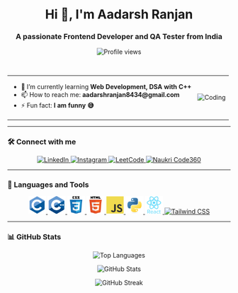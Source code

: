 <h1 align="center">Hi 👋, I'm Aadarsh Ranjan</h1> 
<h3 align="center">A passionate Frontend Developer and QA Tester from India</h3> 

<p align="center">
  <img src="https://komarev.com/ghpvc/?username=aadarsh8434&label=Profile%20views&color=0e75b6&style=flat" alt="Profile views" />
</p>

<br/>

<table>
  <tr>
    <td>
      <ul>
        <li>🌱 I’m currently learning <strong>Web Development, DSA with C++</strong></li>
        <li>📫 How to reach me: <strong>aadarshranjan8434@gmail.com</strong></li>
        <li>⚡ Fun fact: <strong>I am funny 😅</strong></li>
      </ul>
    </td>
    <td>
      <img src="https://media3.giphy.com/media/v1.Y2lkPTc5MGI3NjExd2ZteTd6dTJnZ3VvdXh4bXlsejUzZGE5N2w2OTJidG15MXZsbGI1YiZlcD12MV9pbnRlcm5hbF9naWZfYnlfaWQmY3Q9Zw/odTTszSU3M3pb5I9eW/giphy.gif" alt="Coding" width="400">
    </td>
  </tr>
</table>

---

### 🛠️ Connect with me
<p align="center">
  <a href="https://www.linkedin.com/in/aadarsh-ranjan/" target="_blank">
    <img src="https://raw.githubusercontent.com/rahuldkjain/github-profile-readme-generator/master/src/images/icons/Social/linked-in-alt.svg" alt="LinkedIn" height="30" width="40" />
  </a>
  <a href="https://www.instagram.com/___console.in/" target="_blank">
    <img src="https://raw.githubusercontent.com/rahuldkjain/github-profile-readme-generator/master/src/images/icons/Social/instagram.svg" alt="Instagram" height="30" width="40" />
  </a>
  <a href="https://www.leetcode.com/Aadarsh_10" target="_blank">
    <img src="https://raw.githubusercontent.com/rahuldkjain/github-profile-readme-generator/master/src/images/icons/Social/leet-code.svg" alt="LeetCode" height="30" width="40" />
  </a>
  <a href="https://www.naukri.com/code360/profile/Aadarsh_123" target="_blank">
    <img src="https://upload.wikimedia.org/wikipedia/commons/thumb/7/76/Naukri.com_logo.svg/2560px-Naukri.com_logo.svg.png" alt="Naukri Code360" height="30" width="40" />
  </a>
</p>

---

### 🚀 Languages and Tools
<p align="center">
  <a href="https://www.cprogramming.com/" target="_blank">
    <img src="https://raw.githubusercontent.com/devicons/devicon/master/icons/c/c-original.svg" alt="C" width="40" height="40" />
  </a>
  <a href="https://www.w3schools.com/cpp/" target="_blank">
    <img src="https://raw.githubusercontent.com/devicons/devicon/master/icons/cplusplus/cplusplus-original.svg" alt="C++" width="40" height="40" />
  </a>
  <a href="https://www.w3schools.com/css/" target="_blank">
    <img src="https://raw.githubusercontent.com/devicons/devicon/master/icons/css3/css3-original-wordmark.svg" alt="CSS" width="40" height="40" />
  </a>
  <a href="https://www.w3.org/html/" target="_blank">
    <img src="https://raw.githubusercontent.com/devicons/devicon/master/icons/html5/html5-original-wordmark.svg" alt="HTML" width="40" height="40" />
  </a>
  <a href="https://developer.mozilla.org/en-US/docs/Web/JavaScript" target="_blank">
    <img src="https://raw.githubusercontent.com/devicons/devicon/master/icons/javascript/javascript-original.svg" alt="JavaScript" width="40" height="40" />
  </a>
  <a href="https://www.python.org" target="_blank">
    <img src="https://raw.githubusercontent.com/devicons/devicon/master/icons/python/python-original.svg" alt="Python" width="40" height="40" />
  </a>
  <a href="https://reactjs.org/" target="_blank">
    <img src="https://raw.githubusercontent.com/devicons/devicon/master/icons/react/react-original-wordmark.svg" alt="React" width="40" height="40" />
  </a>
  <a href="https://tailwindcss.com/" target="_blank">
    <img src="https://www.vectorlogo.zone/logos/tailwindcss/tailwindcss-icon.svg" alt="Tailwind CSS" width="40" height="40" />
  </a>
</p>

---

### 📊 GitHub Stats
<p align="center">
  <img src="https://github-readme-stats.vercel.app/api/top-langs/?username=aadarsh8434&show_icons=true&locale=en&layout=compact" alt="Top Languages" />
</p>
<p align="center">
  <img src="https://github-readme-stats.vercel.app/api?username=aadarsh8434&show_icons=true&locale=en" alt="GitHub Stats" />
</p>
<p align="center">
  <img src="https://github-readme-streak-stats.herokuapp.com/?user=aadarsh8434" alt="GitHub Streak" />
</p>

